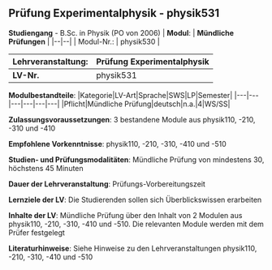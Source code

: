 ## Prüfung Experimentalphysik - physik531

**Studiengang** - B.Sc. in Physik (PO von 2006)
| **Modul**: | **Mündliche Prüfungen** |
|--|--|
| Modul-Nr.: | physik530 |

| **Lehrveranstaltung**: | Prüfung Experimentalphysik |
|------|------|
| **LV-Nr.** | physik531 |

**Modulbestandteile**:
|Kategorie|LV-Art|Sprache|SWS|LP|Semester|
|---|---|---|---|---|---|
|Pflicht|Mündliche Prüfung|deutsch|n.a.|4|WS/SS|

**Zulassungsvoraussetzungen**:
3 bestandene Module aus physik110, -210, -310 und -410

**Empfohlene Vorkenntnisse**:
physik110, -210, -310, -410 und -510

**Studien- und Prüfungsmodalitäten**:
Mündliche Prüfung von mindestens 30, höchstens 45 Minuten

**Dauer der Lehrveranstaltung**:
Prüfungs-Vorbereitungszeit

**Lernziele der LV**:
Die Studierenden sollen sich Überblickswissen erarbeiten

**Inhalte der LV**:
Mündliche Prüfung über den Inhalt von 2 Modulen aus physik110, -210, -310, -410 und -510. Die relevanten Module werden mit dem Prüfer festgelegt

**Literaturhinweise**:
Siehe Hinweise zu den Lehrveranstaltungen physik110, -210, -310, -410 und -510


